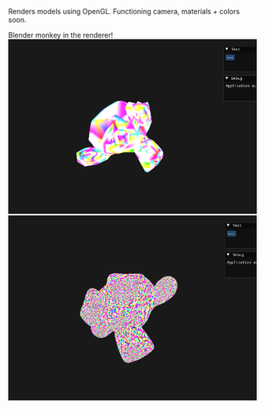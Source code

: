 Renders models using OpenGL. Functioning camera, materials + colors soon.

Blender monkey in the renderer!
![model](https://github.com/noahl25/OpenGL-3D-Model-Renderer/blob/master/openglmodel.png)
![model](https://github.com/noahl25/OpenGL-3D-Model-Renderer/blob/master/openglmodel2.png)
